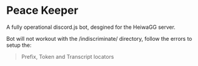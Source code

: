 # Peace Keeper
A fully operational discord.js bot, desgined for the HeiwaGG server.

Bot will not workout with the /indiscriminate/ directory, follow the errors to setup the:
> Prefix,
> Token and 
> Transcript locators
